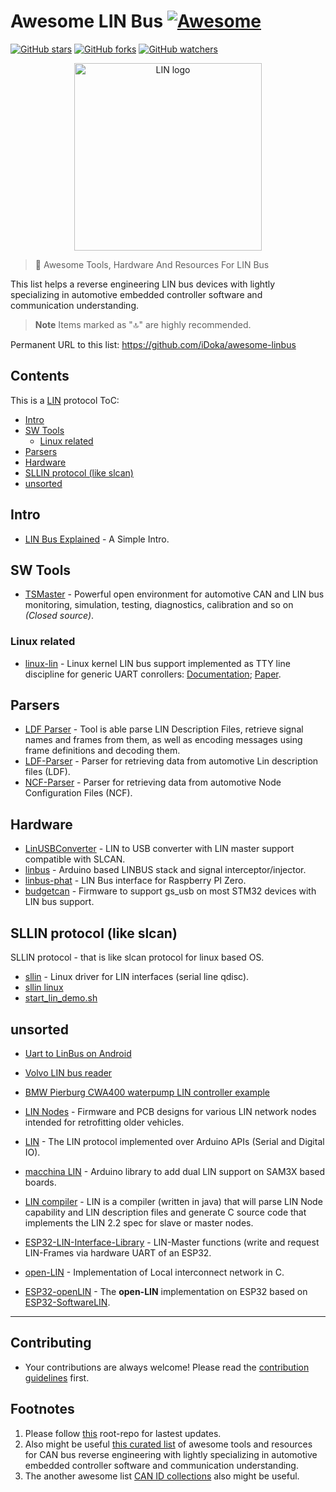 # Awesome LIN Bus [![Awesome](https://awesome.re/badge.svg)](https://awesome.re)
[![GitHub stars](https://badgen.net/github/stars/iDoka/awesome-linbus)](https://GitHub.com/iDoka/awesome-linbus/stargazers/)
[![GitHub forks](https://badgen.net/github/forks/iDoka/awesome-linbus)](https://GitHub.com/iDoka/awesome-linbus/network/)
[![GitHub watchers](https://badgen.net/github/watchers/iDoka/awesome-linbus/)](https://GitHub.com/iDoka/awesome-linbus/watchers/)


<p align="center"><img src="https://github.com/iDoka/awesome-linbus/raw/main/lin_logo.png" alt="LIN logo" width="300" heigth="150"/></p>


> :tractor: Awesome Tools, Hardware And Resources For LIN Bus

This list helps a reverse engineering LIN bus devices with lightly specializing in automotive embedded controller software and communication understanding.

> **Note**
> Items marked as "🔝" are highly recommended.

Permanent URL to this list: https://github.com/iDoka/awesome-linbus



## Contents

This is a [LIN](http://en.wikipedia.org/wiki/Local_Interconnect_Network) protocol ToC:

* [Intro](#intro)
* [SW Tools](#sw-tools)
  * [Linux related](#linux-related)
* [Parsers](#parsers)
* [Hardware](#hardware)
* [SLLIN protocol (like slcan)](#sllin-protocol-like-slcan)
* [unsorted](#unsorted)


## Intro

* [LIN Bus Explained](https://www.csselectronics.com/pages/lin-bus-protocol-intro-basics) - A Simple Intro.

## SW Tools

* [TSMaster](https://github.com/TOSUN-Shanghai/TSMaster) - Powerful open environment for automotive CAN and LIN bus monitoring, simulation, testing, diagnostics, calibration and so on _(Closed source)_.

### Linux related

* [linux-lin](https://github.com/lin-bus/linux-lin) - Linux kernel LIN bus support implemented as TTY line discipline for generic UART conrollers: [Documentation](https://github.com/lin-bus/linux-lin/wiki); [Paper](https://github.com/lin-bus/linux-lin/wiki/sllin-rtlws14-paper.pdf).

## Parsers

* [LDF Parser](https://github.com/c4deszes/ldfparser) - Tool is able parse LIN Description Files, retrieve signal names and frames from them, as well as encoding messages using frame definitions and decoding them.
* [LDF-Parser](https://github.com/TrippW/LDF-Parser) - Parser for retrieving data from automotive Lin description files (LDF).
* [NCF-Parser](https://github.com/TrippW/NCF-Parser) - Parser for retrieving data from automotive Node Configuration Files (NCF).

## Hardware

* [LinUSBConverter](https://github.com/uCAN-LIN/LinUSBConverter) - LIN to USB converter with LIN master support compatible with SLCAN.
* [linbus](https://github.com/zapta/linbus) - Arduino based LINBUS stack and signal interceptor/injector.
* [linbus-phat](https://github.com/cepr/linbus-phat) - LIN Bus interface for Raspberry PI Zero.
* [budgetcan](https://github.com/ryedwards/budgetcan_fw#how-to-use-the-lin-driver) - Firmware to support gs_usb on most STM32 devices with LIN bus support.

## SLLIN protocol (like slcan)

SLLIN protocol - that is like slcan protocol for linux based OS.

* [sllin](https://github.com/sstiller/sllin) - Linux driver for LIN interfaces (serial line qdisc).
* [sllin linux](https://github.com/trainman419/linux-lin)
* [start_lin_demo.sh](https://gerrit.automotivelinux.org/gerrit/c/AGL/meta-agl-demo/+/22877/1/recipes-kernel/sllin/files/start_lin_demo.sh)

## unsorted

* [Uart to LinBus on Android](http://fatalfeel.blogspot.com/2013/09/uart-to-linbus.html)

* [Volvo LIN bus reader](https://github.com/laurynas/volvo_linbus)
* [BMW Pierburg CWA400 waterpump LIN controller example](https://github.com/brainiac27/cwa400_lin)

* [LIN Nodes](https://github.com/John-Titor/LIN_Nodes) - Firmware and PCB designs for various LIN network nodes intended for retrofitting older vehicles.
* [LIN](https://github.com/gandrewstone/LIN) - The LIN protocol implemented over Arduino APIs (Serial and Digital IO).

* [macchina LIN](https://github.com/macchina/LIN) - Arduino library to add dual LIN support on SAM3X based boards.
* [LIN compiler](https://github.com/PersonalTransport/LIN) - LIN is a compiler (written in java) that will parse LIN Node capability and LIN description files and generate C source code that implements the LIN 2.2 spec for slave or master nodes.


* [ESP32-LIN-Interface-Library](https://github.com/mestrode/Lin-Interface-Library) - LIN-Master functions (write and request LIN-Frames via hardware UART of an ESP32.
* [open-LIN](https://github.com/open-LIN/open-LIN-c) - Implementation of Local interconnect network in C.
* [ESP32-openLIN](https://github.com/CW-B-W/ESP32-openLIN) - The **open-LIN** implementation on ESP32 based on [ESP32-SoftwareLIN](https://github.com/CW-B-W/ESP32-SoftwareLIN).


<!--
https://github.com/marmotton/esp32-connected-car-lora
https://github.com/festlv/carpc RaspberryPi based CarPC build, to replace stock Volvo navigation system
https://github.com/festlv/carpc/blob/master/doc/volvo_can_buttons.txt
https://github.com/festlv/carpc/tree/master/linux_software/driver
https://github.com/festlv/carpc/blob/master/linux_software/driver/driver.py
-->


---

## Contributing

* Your contributions are always welcome! Please read the [contribution guidelines](contributing.md) first.


## Footnotes

1. Please follow [this](https://github.com/iDoka/awesome-linbus) root-repo for lastest updates.
2. Also might be useful [this curated list](https://github.com/iDoka/awesome-canbus) of awesome tools and resources for CAN bus reverse engineering with lightly specializing in automotive embedded controller software and communication understanding.
3. The another awesome list [CAN ID collections](https://github.com/iDoka/awesome-automotive-can-id) also might be useful.


<!--
## Tags

#awesome
#awesome-list
#lin
#lin-bus
#local-interconnect-network
#logger
#sniffer
#slcan
#socketcan
#car-hacking
#bus-monitoring
#lawicel
#elm327
#linutils
#automotive
#embedded
#arduino
#rpi
#raspberry-pi
#sae
#obd-ii
#slcan-protocol
#usbtin
#usb2can
#iso9141
#iso17987
#ldf
#electric-vehicles
#vehicular-networks
#python
#automotive-security
-->
